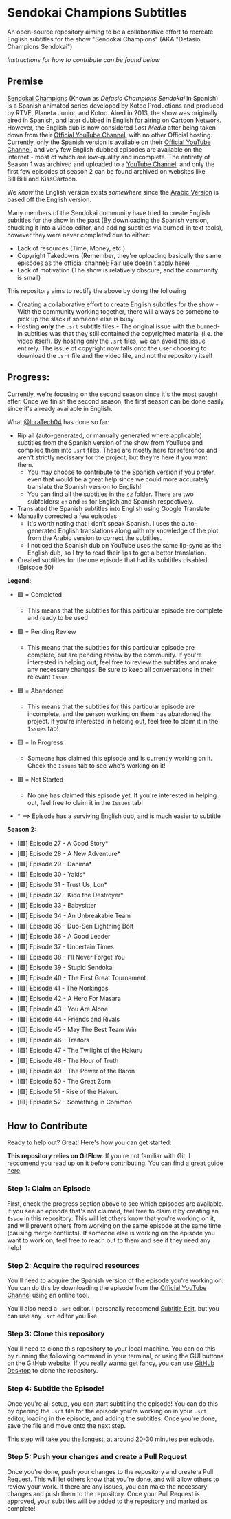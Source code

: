 # Sendokai Champions Subtitles 
An open-source repository aiming to be a collaborative effort to recreate English subtitles for the show "Sendokai Champions" (AKA "Defasio Champions Sendokai")

*Instructions for how to contribute can be found below*

## Premise 
[Sendokai Champions](http://www.sendokaichampions.com/) (Known as *Defasio Champions Sendokai* in Spanish) is a Spanish animated series developed by Kotoc Productions and produced by RTVE, Planeta Junior, and Kotoc. Aired in 2013, the show was originally aired in Spanish, and later dubbed in English for airing on Cartoon Network. However, the English dub is now considered *Lost Media* after being taken down from their [Official YouTube Channel](https://www.youtube.com/@SendokaiChampionsEnglish), with no other Official hosting. Currently, only the Spanish version is available on their [Official YouTube Channel](https://www.youtube.com/@SendokaiChampions), and very few English-dubbed episodes are available on the internet - most of which are low-quality and incomplete. The entirety of Season 1 was archived and uploaded to a [YouTube Channel](https://www.youtube.com/@sendokaichampions7678), and only the first few episodes of season 2 can be found archived on websites like BilliBilli and KissCartoon.

We *know* the English version exists *somewhere* since the [Arabic Version](https://www.arabic-toons.com/m7arbi-sendokai-1434722187-11112.html#sets) is based off the English version. 

Many members of the Sendokai community have tried to create English subtitles for the show in the past (By downloading the Spanish version, chucking it into a video editor, and adding subtitles via burned-in text tools), however they were never completed due to either:
- Lack of resources (Time, Money, etc.)
- Copyright Takedowns (Remember, they're uploading basically the same episodes as the official channel; Fair use doesn't apply here)
- Lack of motivation (The show is relatively obscure, and the community is small)

This repository aims to rectify the above by doing the following

- Creating a collaborative effort to create English subtitles for the show - With the community working together, there will always be someone to pick up the slack if someone else is busy
- Hosting **only** the `.srt` subtitle files - The original issue with the burned-in subtitles was that they still contained the copyrighted material (i.e. the video itself). By hosting only the `.srt` files, we can avoid this issue entirely. The issue of copyright now falls onto the user choosing to download the `.srt` file and the video file, and not the repository itself

## Progress:
Currently, we're focusing on the second season since it's the most saught after. Once we finish the second season, the first season can be done easily since it's already available in English.

What [@IbraTech04](https://github.com/IbraTech04) has done so far:
- Rip all (auto-generated, or manually generated where applicable) subtitles from the Spanish version of the show from YouTube and compiled them into `.srt` files. These are mostly here for reference and aren't strictly necissary for the project, but they're here if you want them. 
    - You may choose to contribute to the Spanish version if you prefer, even that would be a great help since we could more accurately translate the Spanish version to English! 
    - You can find all the subtitles in the `s2` folder. There are two subfolders: `en` and `es` for English and Spanish respectively.
- Translated the Spanish subtitles into English using Google Translate 
- Manually corrected a few episodes
    - It's worth noting that I don't speak Spanish. I uses the auto-generated English translations along with my knowledge of the plot from the Arabic version to correct the subtitles. 
    - I noticed the Spanish dub on YouTube uses the same lip-sync as the English dub, so I try to read their lips to get a better translation.
- Created subtitles for the one episode that had its subtitles disabled (Episode 50)

**Legend:**
- 🟩 = Completed
    - This means that the subtitles for this particular episode are complete and ready to be used
- 🟪 = Pending Review
    - This means that the subtitles for this particular episode are complete, but are pending review by the community. If you're interested in helping out, feel free to review the subtitles and make any necessary changes! Be sure to keep all conversations in their relevant `Issue`
- 🟦 = Abandoned
    - This means that the subtitles for this particular episode are incomplete, and the person working on them has abandoned the project. If you're interested in helping out, feel free to claim it in the `Issues` tab!
- 🟨 = In Progress
    - Someone has claimed this episode and is currently working on it. Check the `Issues` tab to see who's working on it!
- 🟥 = Not Started
    - No one has claimed this episode yet. If you're interested in helping out, feel free to claim it in the `Issues` tab!

- \* $\implies$ Episode has a surviving English dub, and is much easier to subtitle


**Season 2:**
- [🟥] Episode 27 - A Good Story*
- [🟥] Episode 28 - A New Adventure* 
- [🟥] Episode 29 - Danima*
- [🟥] Episode 30 - Yakis*
- [🟥] Episode 31 - Trust Us, Lon*
- [🟥] Episode 32 - Kido the Destroyer*
- [🟥] Episode 33 - Babysitter 
- [🟥] Episode 34 - An Unbreakable Team 
- [🟥] Episode 35 - Duo-Sen Lightning Bolt 
- [🟥] Episode 36 - A Good Leader 
- [🟥] Episode 37 - Uncertain Times 
- [🟥] Episode 38 - I'll Never Forget You 
- [🟥] Episode 39 - Stupid Sendokai 
- [🟥] Episode 40 - The First Great Tournament 
- [🟪] Episode 41 - The Norkingos 
- [🟥] Episode 42 - A Hero For Masara 
- [🟥] Episode 43 - You Are Alone 
- [🟥] Episode 44 - Friends and Rivals 
- [🟨] Episode 45 - May The Best Team Win 
- [🟪] Episode 46 - Traitors 
- [🟪] Episode 47 - The Twilight of the Hakuru 
- [🟪] Episode 48 - The Hour of Truth 
- [🟪] Episode 49 - The Power of the Baron 
- [🟪] Episode 50 - The Great Zorn 
- [🟪] Episode 51 - Rise of the Hakuru 
- [🟨] Episode 52 - Something in Common


## How to Contribute
Ready to help out? Great! Here's how you can get started:

**This repository relies on GitFlow**. If you're not familiar with Git, I reccomend you read up on it before contributing. You can find a great guide [here](https://www.atlassian.com/git/tutorials/comparing-workflows/gitflow-workflow).

### Step 1: Claim an Episode
First, check the progress section above to see which episodes are available. If you see an episode that's not claimed, feel free to claim it by creating an `Issue` in this repository. This will let others know that you're working on it, and will prevent others from working on the same episode at the same time (causing merge conflicts). If someone else is working on the episode you want to work on, feel free to reach out to them and see if they need any help!

### Step 2: Acquire the required resources
You'll need to acquire the Spanish version of the episode you're working on. You can do this by downloading the episode from the [Official YouTube Channel](https://www.youtube.com/@SendokaiChampions) using an online tool. 

You'll also need a `.srt` editor. I personally reccomend [Subtitle Edit](https://www.nikse.dk/subtitleedit/), but you can use any `.srt` editor you like.

### Step 3: Clone this repository
You'll need to clone this repository to your local machine. You can do this by running the following command in your terminal, or using the GUI buttons on the GitHub website. If you really wanna get fancy, you can use [GitHub Desktop](https://desktop.github.com/) to clone the repository.

### Step 4: Subtitle the Episode! 
Once you're all setup, you can start subtitling the episode! You can do this by opening the `.srt` file for the episode you're working on in your `.srt` editor, loading in the episode, and adding the subtitles. Once you're done, save the file and move onto the next step.

This step will take you the longest, at around 20-30 minutes per episode.

### Step 5: Push your changes and create a Pull Request
Once you're done, push your changes to the repository and create a Pull Request. This will let others know that you're done, and will allow others to review your work. If there are any issues, you can make the necessary changes and push them to the repository. Once your Pull Request is approved, your subtitles will be added to the repository and marked as complete!
